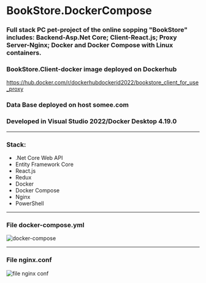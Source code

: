# BookStore.DockerCompose
### Full stack PC pet-project of the online sopping "BookStore" includes: Backend-Asp.Net Core; Client-React.js; Proxy Server-Nginx; Docker and Docker Compose with Linux containers.
### BookStore.Client-docker image deployed on Dockerhub 
https://hub.docker.com/r/dockerhubdockerid2022/bookstore_client_for_use_proxy
### Data Base deployed on host somee.com
### Developed in Visual Studio 2022/Docker Desktop 4.19.0
___
### Stack:
* .Net Core Web API
* Entity Framework Core
* React.js
* Redux
* Docker
* Docker Compose
* Nginx
* PowerShell
___
### File docker-compose.yml 
![docker-compose](https://github.com/AlexandrGoldin/BookStore.DockerCompose/assets/50864552/59890152-e36e-4bdc-8bcb-e15b1248fb84)
___________________________
### File nginx.conf 
![file nginx conf](https://github.com/AlexandrGoldin/BookStore.DockerCompose/assets/50864552/35caa2b5-1a54-42d0-8373-6d1133f64ad2)
